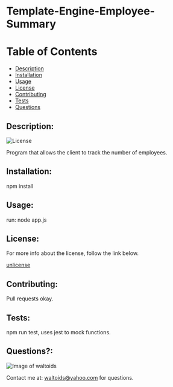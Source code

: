 
# Template-Engine-Employee-Summary

# Table of Contents
- [Description](#description)
- [Installation](#installation)
- [Usage](#usage)
- [License](#license)
- [Contributing](#contributing)
- [Tests](#tests)
- [Questions](#questions)

## Description:
![License](https://img.shields.io/badge/License-unlicense-brightgreen.svg)

Program that allows the client to track the number of employees.

## Installation:
npm install

## Usage:
run: node app.js

## License:

For more info about the license, follow the link below.

[unlicense](https://opensource.org/licenses/unlicense)

## Contributing:
Pull requests okay.

## Tests:
npm run test, uses jest to mock functions.

## Questions?:

![Image of waltoids](https://avatars.githubusercontent.com/waltoids)

Contact me at: waltoids@yahoo.com for questions.

